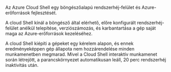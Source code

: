 Az Azure Cloud Shell egy böngészőalapú rendszerhéj-felület és Azure-erőforrások fejlesztését.

A cloud Shell kínál a böngésző által elérhető, előre konfigurált rendszerhéj-felület anélkül telepítése, verziószámozás, és karbantartása a gép saját maga az Azure-erőforrások kezeléséhez.

A cloud Shell kiépíti a gépeket egy kérelem alapon, és ennek eredményeképpen gép állapota nem hozzárendelése minden munkamenetben megmarad. Mivel a Cloud Shell interaktív munkamenet során létrejött, a parancskörnyezet automatikusan leáll, 20 perc rendszerhéj inaktivitás után.